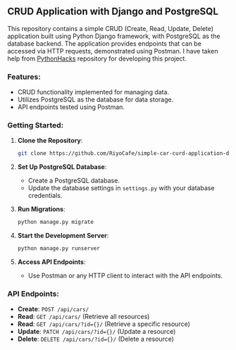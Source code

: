 
## CRUD Application with Django and PostgreSQL

This repository contains a simple CRUD (Create, Read, Update, Delete) application built using Python Django framework, with PostgreSQL as the database backend. The application provides endpoints that can be accessed via HTTP requests, demonstrated using Postman.
I have taken help from [PythonHacks](https://github.com/RekhuGopal/PythonHacks/tree/main/Django_REST_API) repository for developing this project.
### Features:

- CRUD functionality implemented for managing data.
- Utilizes PostgreSQL as the database for data storage.
- API endpoints tested using Postman.

### Getting Started:

1. **Clone the Repository**:
   ```bash
   git clone https://github.com/RiyoCafe/simple-car-curd-application-django.git
   ```

2. **Set Up PostgreSQL Database**:
   - Create a PostgreSQL database.
   - Update the database settings in `settings.py` with your database credentials.

3. **Run Migrations**:
   ```bash
   python manage.py migrate
   ```

4. **Start the Development Server**:
   ```bash
   python manage.py runserver
   ```

5. **Access API Endpoints**:
   - Use Postman or any HTTP client to interact with the API endpoints.

### API Endpoints:

- **Create**: `POST /api/cars/`
- **Read**: `GET /api/cars/` (Retrieve all resources)
- **Read**: `GET /api/cars/?id={}/` (Retrieve a specific resource)
- **Update**: `PATCH /api/cars/?id={}/` (Update a resource)
- **Delete**: `DELETE /api/cars/?id={}/` (Delete a resource)



